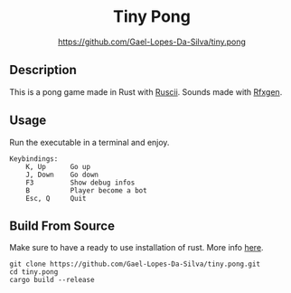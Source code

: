 <div align="center">
	<h1>Tiny Pong</h1>
    <a href="https://github.com/Gael-Lopes-Da-Silva/tiny.pong">https://github.com/Gael-Lopes-Da-Silva/tiny.pong</a>
</div>


Description
------------------------------------------------------------------

This is a pong game made in Rust with [Ruscii](https://github.com/lemunozm/ruscii).
Sounds made with [Rfxgen](https://github.com/raysan5/rfxgen).


Usage
------------------------------------------------------------------

Run the executable in a terminal and enjoy.

~~~
Keybindings:
    K, Up      Go up
    J, Down    Go down
    F3         Show debug infos
    B          Player become a bot
    Esc, Q     Quit
~~~


Build From Source
------------------------------------------------------------------

Make sure to have a ready to use installation of rust. More info [here](https://www.rust-lang.org/tools/install).

~~~
git clone https://github.com/Gael-Lopes-Da-Silva/tiny.pong.git
cd tiny.pong
cargo build --release
~~~

